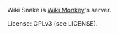 Wiki Snake is [Wiki Monkey](https://github.com/kynikos/wiki-monkey)'s
server.

License: GPLv3 (see LICENSE).
